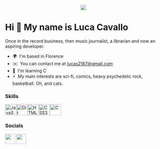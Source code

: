 <p align="center">
  <img src="https://media1.tenor.com/m/7pIpaveASyIAAAAd/dws.gif"/>
</p>

Hi 👋 My name is Luca Cavallo
=============================

Once in the record business, then music journalist, a librarian and now an aspiring developer.
* 🌍  I'm based in Florence
* ✉️  You can contact me at [lucas2187@gmail.com](mailto:lucas2187@gmail.com)
* 🧠  I'm learning C
* ⚡  My main interests are sci-fi, comics, heavy psychedelic rock, basketball. Oh, and cats.

### Skills

<p align="left">
<a href="https://developer.mozilla.org/en-US/docs/Web/JavaScript" target="_blank" rel="noreferrer"><img src="https://raw.githubusercontent.com/danielcranney/readme-generator/main/public/icons/skills/javascript-colored.svg" width="36" height="36" alt="JavaScript" /></a><a href="https://git-scm.com/" target="_blank" rel="noreferrer"><img src="https://raw.githubusercontent.com/danielcranney/readme-generator/main/public/icons/skills/git-colored.svg" width="36" height="36" alt="Git" /></a><a href="https://developer.mozilla.org/en-US/docs/Glossary/HTML5" target="_blank" rel="noreferrer"><img src="https://raw.githubusercontent.com/danielcranney/readme-generator/main/public/icons/skills/html5-colored.svg" width="36" height="36" alt="HTML5" /></a><a href="https://www.w3.org/TR/CSS/#css" target="_blank" rel="noreferrer"><img src="https://raw.githubusercontent.com/danielcranney/readme-generator/main/public/icons/skills/css3-colored.svg" width="36" height="36" alt="CSS3" /></a><a href="https://en.cppreference.com/w/c" target="_blank" rel="noreferrer"><img src="https://www.pinclipart.com/picdir/big/396-3965857_c-c-programming-language-logo-clipart.png" width="36" height="36" alt="C" /></a></p>

### Socials

<p align="left"> <a href="https://www.github.com/lucAsC87" target="_blank" rel="noreferrer"><img src="https://raw.githubusercontent.com/danielcranney/readme-generator/main/public/icons/socials/github.svg" width="32" height="32" /></a> <a href="https://www.linkedin.com/in/luca-cavallo-24b047224/" target="_blank" rel="noreferrer"><img src="https://raw.githubusercontent.com/danielcranney/readme-generator/main/public/icons/socials/linkedin.svg" width="32" height="32" /></a></p>
